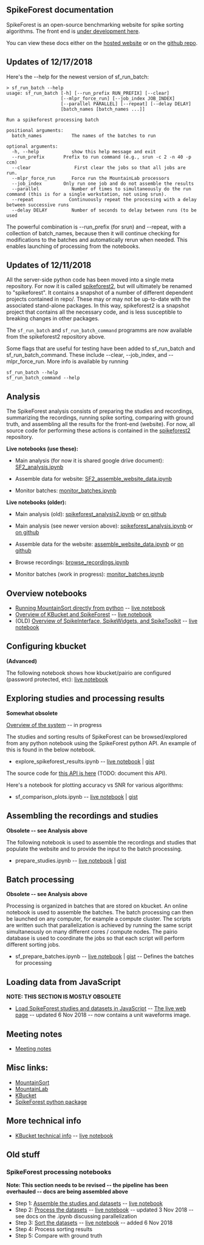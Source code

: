 ## SpikeForest documentation

SpikeForest is an open-source benchmarking website for spike sorting algorithms. The front end is [under development here](https://github.com/elovero/spike-front).

You can view these docs either on the [hosted website](https://users.flatironinstitute.org/~magland/spikeforest-docs/) or on the [github repo](https://github.com/flatironinstitute/spikeforest-docs/blob/master/docs/index.md).

## Updates of 12/17/2018

Here's the --help for the newest version of sf_run_batch:
```
> sf_run_batch --help
usage: sf_run_batch [-h] [--run_prefix RUN_PREFIX] [--clear]
                    [--mlpr_force_run] [--job_index JOB_INDEX]
                    [--parallel PARALLEL] [--repeat] [--delay DELAY]
                    [batch_names [batch_names ...]]

Run a spikeforest processing batch

positional arguments:
  batch_names           The names of the batches to run

optional arguments:
  -h, --help            show this help message and exit
  --run_prefix       Prefix to run command (e.g., srun -c 2 -n 40 -p ccm)
  --clear                First clear the jobs so that all jobs are run.
  --mlpr_force_run      Force run the MountainLab processors
  --job_index        Only run one job and do not assemble the results
  --parallel            Number of times to simultaneously do the run command (this is for a single workstation, not using srun).
  --repeat             Continuously repeat the processing with a delay between successive runs
  --delay DELAY         Number of seconds to delay between runs (to be used
```

The powerful combination is --run_prefix (for srun) and --repeat, with a collection of batch_names, because then it will continue checking for modifications to the batches and automatically rerun when needed. This enables launching of processing from the notebooks.

## Updates of 12/11/2018

All the server-side python code has been moved into a single meta repository. For now it is called [spikeforest2](https://github.com/flatironinstitute/spikeforest2), but will ultimately be renamed to "spikeforest". It contains a snapshot of a number of different dependent projects contained in repo/. These may or may not be up-to-date with the associated stand-alone packages. In this way, spikeforest2 is a snapshot project that contains all the necessary code, and is less susceptible to breaking changes in other packages.

The `sf_run_batch` and `sf_run_batch_command` programms are now available from the spikeforest2 repository above.

Some flags that are useful for testing have been added to sf_run_batch and sf_run_batch_command. These include --clear, --job_index, and --mlpr_force_run. More info is available by running

```
sf_run_batch --help
sf_run_batch_command --help
```

## Analysis

The SpikeForest analysis consists of preparing the studies and recordings, summarizing the recordings, running spike sorting, comparing with ground truth, and assembling all the results for the front-end (website). For now, all source code for performing these actions is contained in the [spikeforest2](https://github.com/flatironinstitute/spikeforest2) repository.

**Live notebooks (use these):**

* Main analysis (for now it is shared google drive document): [SF2_analysis.ipynb](https://colab.research.google.com/drive/1FRyVQeU_oBhCG9jFaX7sFS6EafR0pwPd#scrollTo=HtbjJUirgm0s)

* Assemble data for website: [SF2_assemble_website_data.ipynb](https://colab.research.google.com/drive/1h8cbLNctaXmdBQ8kJ0ynnwPd5pjH5fpI)

* Monitor batches: [monitor_batches.ipynb](https://colab.research.google.com/drive/1KziclRIVO5xc10adflev7HSds7hHgvYH)


**Live notebooks (older):**

* Main analysis (old): [spikeforest_analysis2.ipynb](https://colab.research.google.com/github/flatironinstitute/spikeforest-docs/blob/master/notebooks/spikeforest_analysis2.ipynb) or [on github](https://github.com/flatironinstitute/spikeforest-docs/blob/master/notebooks/spikeforest_analysis2.ipynb)

* Main analysis (see newer version above): [spikeforest_analysis.ipynb](https://colab.research.google.com/github/flatironinstitute/spikeforest-docs/blob/master/notebooks/spikeforest_analysis.ipynb) or [on github](https://github.com/flatironinstitute/spikeforest-docs/blob/master/notebooks/spikeforest_analysis.ipynb)
* Assemble data for the website: [assemble_website_data.ipynb](https://colab.research.google.com/github/flatironinstitute/spikeforest-docs/blob/master/notebooks/assemble_website_data.ipynb) or [on github](https://github.com/flatironinstitute/spikeforest-docs/blob/master/notebooks/assemble_website_data.ipynb)
* Browse recordings: [browse_recordings.ipynb](https://colab.research.google.com/github/flatironinstitute/spikeforest-docs/blob/master/notebooks/browse_recordings.ipynb)
* Monitor batches (work in progress): [monitor_batches.ipynb](https://colab.research.google.com/github/flatironinstitute/spikeforest-docs/blob/master/notebooks/monitor_batches.ipynb)

## Overview notebooks

* [Running MountainSort directly from python](https://gist.github.com/magland/ee686398228a16adf8b95af4edde096b) -- [live notebook](https://colab.research.google.com/gist/magland/ee686398228a16adf8b95af4edde096b)
* [Overview of KBucket and SpikeForest](https://gist.github.com/magland/318c7bc43df9dd528f667589eaa2482d) -- [live notebook](https://colab.research.google.com/gist/magland/318c7bc43df9dd528f667589eaa2482d)
* (OLD) [Overview of SpikeInterface, SpikeWidgets, and SpikeToolkit](https://gist.github.com/magland/e43542fe2dfe856fd04903b9ff1f8e4e) -- [live notebook](https://colab.research.google.com/gist/magland/e43542fe2dfe856fd04903b9ff1f8e4e)

## Configuring kbucket

**(Advanced)**

The following notebook shows how kbucket/pairio are configured (password protected, etc): [live notebook](https://colab.research.google.com/gist/magland/b4e675106063f0dd763b24c93d2ec395/kbucket_config.ipynb)

## Exploring studies and processing results

**Somewhat obsolete**

[Overview of the system](overview.md) -- in progress

The studies and sorting results of SpikeForest can be browsed/explored from any python notebook using the SpikeForest python API. An example of this is found in the below notebook.

* explore_spikeforest_results.ipynb -- [live notebook](https://colab.research.google.com/gist/magland/ec67d20c0a2c93ce2b6bc452d041783b/explore_spikeforest_results.ipynb) | [gist](https://gist.github.com/magland/ec67d20c0a2c93ce2b6bc452d041783b#file-explore_spikeforest_results-ipynb)

The source code for [this API is here](https://github.com/magland/spikeforest/blob/master/spikeforest/sfdata/sfdata.py) (TODO: document this API).

Here's a notebook for plotting accuracy vs SNR for various algorithms:

* sf_comparison_plots.ipynb -- [live notebook](https://colab.research.google.com/gist/magland/5c82306f20aa2a81ba9d429b5e1d3c23/sf_comparison_plots.ipynb) | [gist](https://gist.github.com/magland/5c82306f20aa2a81ba9d429b5e1d3c23#file-sf_comparison_plots-ipynb)



## Assembling the recordings and studies

**Obsolete -- see Analysis above**

The following notebook is used to assemble the recordings and studies that populate the website and to provide the input to the batch processing.

* prepare_studies.ipynb -- [live notebook](https://colab.research.google.com/gist/magland/4b97b837c594469e48b405066aa5bca5/prepare_studies.ipynb) | [gist](https://gist.github.com/magland/4b97b837c594469e48b405066aa5bca5)

## Batch processing

**Obsolete -- see Analysis above**

Processing is organized in batches that are stored on kbucket. An online notebook is used to assemble the batches. The batch processing can then be launched on any computer, for example a compute cluster. The scripts are written such that parallelization is achieved by running the same script simultaneously on many different cores / compute nodes. The pairio database is used to coordinate the jobs so that each script will perform different sorting jobs.

* sf_prepare_batches.ipynb -- [live notebook](https://colab.research.google.com/gist/magland/1a35e661f783aa97e4b31f67075fe12f/sf_prepare_batches.ipynb) | [gist](https://gist.github.com/magland/1a35e661f783aa97e4b31f67075fe12f) -- Defines the batches for processing

## Loading data from JavaScript

**NOTE: THIS SECTION IS MOSTLY OBSOLETE**

* [Load SpikeForest studies and datasets in JavaScript](https://codesandbox.io/s/w7pp32vo0w) -- [The live web page](https://w7pp32vo0w.codesandbox.io/) -- updated 6 Nov 2018 -- now contains a unit waveforms image.

## Meeting notes

* [Meeting notes](meeting_notes.md)

## Misc links:

* [MountainSort](mountainsort.md)
* [MountainLab](mountainlab.md)
* [KBucket](kbucket.md)
* [SpikeForest python package](https://github.com/magland/spikeforest)

## More technical info

* [KBucket technical info](https://gist.github.com/magland/fb2a879975f6e1d44cc624297c1b6656#file-kbucket_technical_info-ipynb) -- [live notebook](https://colab.research.google.com/gist/magland/fb2a879975f6e1d44cc624297c1b6656)

## Old stuff

### SpikeForest processing notebooks

**Note: This section needs to be revised -- the pipeline has been overhauled -- docs are being assembled above**

* Step 1: [Assemble the studies and datasets](https://gist.github.com/magland/4b97b837c594469e48b405066aa5bca5) -- [live notebook](https://colab.research.google.com/gist/magland/4b97b837c594469e48b405066aa5bca5/prepare_studies.ipynb)
* Step 2: [Process the datasets](https://gist.github.com/magland/9d9d1a0a58aa694d5c2e71e3717dd1ef#file-notebook-ipynb) -- [live notebook](https://colab.research.google.com/gist/magland/9d9d1a0a58aa694d5c2e71e3717dd1ef) -- updated 3 Nov 2018 -- see docs on the .ipynb discussing parallelization
* Step 3: [Sort the datasets](https://gist.github.com/magland/3ba2b1fe6ff138deba0edaedb5de5867#file-notebook-ipynb) -- [live notebook](https://colab.research.google.com/gist/magland/3ba2b1fe6ff138deba0edaedb5de5867) -- added 6 Nov 2018
* Step 4: Process sorting results
* Step 5: Compare with ground truth

